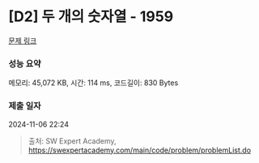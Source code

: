 # [D2] 두 개의 숫자열 - 1959 

[문제 링크](https://swexpertacademy.com/main/code/problem/problemDetail.do?contestProbId=AV5PpoFaAS4DFAUq) 

### 성능 요약

메모리: 45,072 KB, 시간: 114 ms, 코드길이: 830 Bytes

### 제출 일자

2024-11-06 22:24



> 출처: SW Expert Academy, https://swexpertacademy.com/main/code/problem/problemList.do